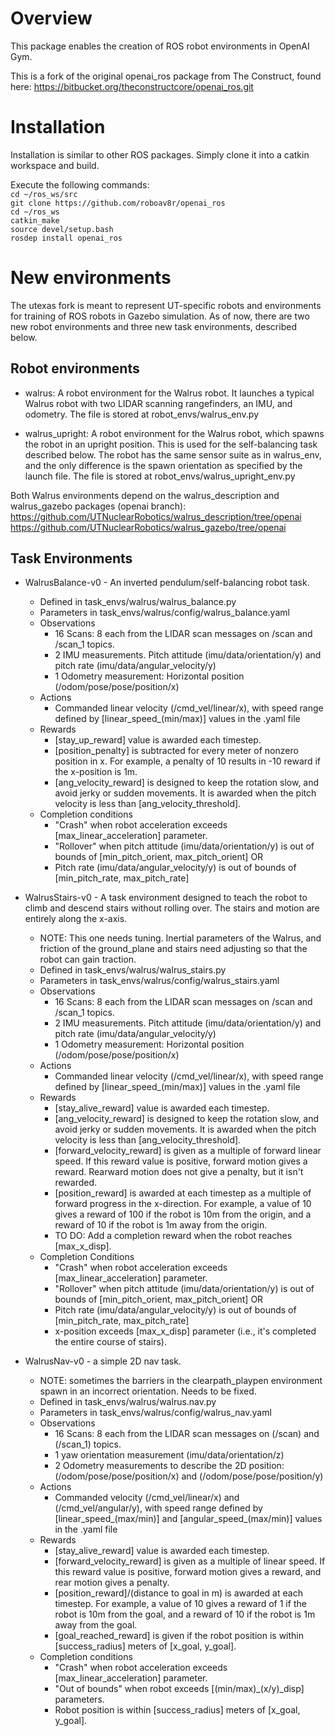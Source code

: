 # Overview
This package enables the creation of ROS robot environments in OpenAI Gym. 

This is a fork of the original openai_ros package from The Construct, found here:
https://bitbucket.org/theconstructcore/openai_ros.git

# Installation
Installation is similar to other ROS packages. Simply clone it into a catkin workspace and build.

Execute the following commands:<br>
`cd ~/ros_ws/src`<br>
`git clone https://github.com/roboav8r/openai_ros`<br>
`cd ~/ros_ws`<br>
`catkin_make`<br>
`source devel/setup.bash`<br>
`rosdep install openai_ros`<br>

# New environments
The utexas fork is meant to represent UT-specific robots and environments for training of ROS robots in Gazebo simulation. As of now, there are two new robot environments and three new task environments, described below.

## Robot environments
- walrus: A robot environment for the Walrus robot. It launches a typical Walrus robot with two LIDAR scanning rangefinders, an IMU, and odometry. 
The file is stored at robot_envs/walrus_env.py

- walrus_upright: A robot environment for the Walrus robot, which spawns the robot in an upright position. This is used for the self-balancing task described below. The robot has the same sensor suite as in walrus_env, and the only difference is the spawn orientation as specified by the launch file.
The file is stored at robot_envs/walrus_upright_env.py

Both Walrus environments depend on the walrus_description and walrus_gazebo packages (openai branch):
https://github.com/UTNuclearRobotics/walrus_description/tree/openai
https://github.com/UTNuclearRobotics/walrus_gazebo/tree/openai

## Task Environments
- WalrusBalance-v0 - An inverted pendulum/self-balancing robot task.
  - Defined in task_envs/walrus/walrus_balance.py
  - Parameters in task_envs/walrus/config/walrus_balance.yaml
  - Observations
    - 16 Scans: 8 each from the LIDAR scan messages on /scan and /scan_1 topics.
    - 2 IMU measurements. Pitch attitude (imu/data/orientation/y) and pitch rate (imu/data/angular_velocity/y)
    - 1 Odometry measurement: Horizontal position (/odom/pose/pose/position/x) 
  - Actions
    - Commanded linear velocity (/cmd_vel/linear/x), with speed range defined by [linear_speed_(min/max)] values in the .yaml file 
  - Rewards
    - [stay_up_reward] value is awarded each timestep.
    - [position_penalty] is subtracted for every meter of nonzero position in x. For example, a penalty of 10 results in -10 reward if the x-position is 1m.
    - [ang_velocity_reward] is designed to keep the rotation slow, and avoid jerky or sudden movements. It is awarded when the pitch velocity is less than [ang_velocity_threshold]. 
  - Completion conditions
    - "Crash" when robot acceleration exceeds [max_linear_acceleration] parameter.
    - "Rollover" when pitch attitude (imu/data/orientation/y) is out of bounds of [min_pitch_orient, max_pitch_orient] OR
    - Pitch rate (imu/data/angular_velocity/y) is out of bounds of [min_pitch_rate, max_pitch_rate]

- WalrusStairs-v0 - A task environment designed to teach the robot to climb and descend stairs without rolling over. The stairs and motion are entirely along the x-axis.
  - NOTE: This one needs tuning. Inertial parameters of the Walrus, and friction of the ground_plane and stairs need adjusting so that the robot can gain traction.
  - Defined in task_envs/walrus/walrus_stairs.py
  - Parameters in task_envs/walrus/config/walrus_stairs.yaml  
  - Observations
    - 16 Scans: 8 each from the LIDAR scan messages on /scan and /scan_1 topics.
    - 2 IMU measurements. Pitch attitude (imu/data/orientation/y) and pitch rate (imu/data/angular_velocity/y)
    - 1 Odometry measurement: Horizontal position (/odom/pose/pose/position/x) 
  - Actions
    - Commanded linear velocity (/cmd_vel/linear/x), with speed range defined by [linear_speed_(min/max)] values in the .yaml file 
  - Rewards
    - [stay_alive_reward] value is awarded each timestep.
    - [ang_velocity_reward] is designed to keep the rotation slow, and avoid jerky or sudden movements. It is awarded when the pitch velocity is less than [ang_velocity_threshold]. 
    - [forward_velocity_reward] is given as a multiple of forward linear speed. If this reward value is positive, forward motion gives a reward. Rearward motion does not give a penalty, but it isn't rewarded.
    - [position_reward] is awarded at each timestep as a multiple of forward progress in the x-direction. For example, a value of 10 gives a reward of 100 if the robot is 10m from the origin, and a reward of 10 if the robot is 1m away from the origin.
    - TO DO: Add a completion reward when the robot reaches [max_x_disp].
  - Completion Conditions
    - "Crash" when robot acceleration exceeds [max_linear_acceleration] parameter.
    - "Rollover" when pitch attitude (imu/data/orientation/y) is out of bounds of [min_pitch_orient, max_pitch_orient] OR
    - Pitch rate (imu/data/angular_velocity/y) is out of bounds of [min_pitch_rate, max_pitch_rate]
    - x-position exceeds [max_x_disp] parameter (i.e., it's completed the entire course of stairs).

- WalrusNav-v0 - a simple 2D nav task. 
  - NOTE: sometimes the barriers in the clearpath_playpen environment spawn in an incorrect orientation. Needs to be fixed.
  - Defined in task_envs/walrus/walrus.nav.py
  - Parameters in task_envs/walrus/config/walrus_nav.yaml
  - Observations
    - 16 Scans: 8 each from the LIDAR scan messages on (/scan) and (/scan_1) topics.
    - 1 yaw orientation measurement (imu/data/orientation/z)
    - 2 Odometry measurements to describe the 2D position: (/odom/pose/pose/position/x) and (/odom/pose/pose/position/y)
  - Actions
    - Commanded velocity (/cmd_vel/linear/x) and (/cmd_vel/angular/y), with speed range defined by [linear_speed_(max/min)] and [angular_speed_(max/min)] values in the .yaml file 
  - Rewards
    - [stay_alive_reward] value is awarded each timestep.
    - [forward_velocity_reward] is given as a multiple of linear speed. If this reward value is positive, forward motion gives a reward, and rear motion gives a penalty.
    - [position_reward]/(distance to goal in m) is awarded at each timestep. For example, a value of 10 gives a reward of 1 if the robot is 10m from the goal, and a reward of 10 if the robot is 1m away from the goal.
    - [goal_reached_reward] is given if the robot position is within [success_radius] meters of [x_goal, y_goal].
  - Completion conditions
    - "Crash" when robot acceleration exceeds [max_linear_acceleration] parameter.
    - "Out of bounds" when robot exceeds [(min/max)_(x/y)_disp] parameters.
    - Robot position is within [success_radius] meters of [x_goal, y_goal].
